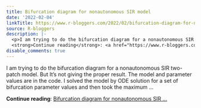 ```yaml
---
title: Bifurcation diagram for nonautonomous SIR model
date: '2022-02-04'
linkTitle: https://www.r-bloggers.com/2022/02/bifurcation-diagram-for-nonautonomous-sir-model/
source: R-bloggers
description: |-
  <p>I am trying to do the bifurcation diagram for a nonautonomous SIR two-patch model. But It’s not giving the proper result. The model and parameter values are in the code. I solved the model by ODE solution for a set of bifurcation parameter values and then took the maximum ...</p>
  <strong>Continue reading</strong>: <a href="https://www.r-bloggers.com/2022/02/bifurcation-diagram-for-nonautonomous-sir-model/">Bifurcation diagram for nonautonomous SIR ...
disable_comments: true
---
```

<p>I am trying to do the bifurcation diagram for a nonautonomous SIR two-patch model. But It’s not giving the proper result. The model and parameter values are in the code. I solved the model by ODE solution for a set of bifurcation parameter values and then took the maximum ...</p>
<strong>Continue reading</strong>: <a href="https://www.r-bloggers.com/2022/02/bifurcation-diagram-for-nonautonomous-sir-model/">Bifurcation diagram for nonautonomous SIR ...